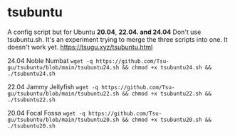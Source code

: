 # tsubuntu
A config script but for Ubuntu **20.04**, **22.04. and 24.04**
Don't use tsubuntu.sh. It's an experiment trying to merge the three scripts into one. It doesn't work yet.
https://tsugu.xyz/tsubuntu.html

24.04 Noble Numbat
`wget -q https://github.com/Tsu-gu/tsubuntu/blob/main/tsubuntu24.sh && chmod +x tsubuntu24.sh && ./tsubuntu24.sh`

22.04 Jammy Jellyfish
`wget -q https://github.com/Tsu-gu/tsubuntu/blob/main/tsubuntu22.sh && chmod +x tsubuntu22.sh && ./tsubuntu22.sh`

20.04 Focal Fossa
`wget -q https://github.com/Tsu-gu/tsubuntu/blob/main/tsubuntu20.sh && chmod +x tsubuntu20.sh && ./tsubuntu20.sh`

